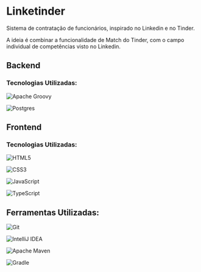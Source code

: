 #  Linketinder
Sistema de contratação de funcionários, inspirado no Linkedin e no Tinder.

A ideia é combinar a funcionalidade de Match do Tinder, com o campo individual de competências visto no Linkedin.

## Backend

### Tecnologias Utilizadas: 
![Apache Groovy](https://img.shields.io/badge/Groovy-4298B8.svg?style=for-the-badge&logo=Apache+Groovy&logoColor=white)

![Postgres](https://img.shields.io/badge/postgresql-%23316192.svg?style=for-the-badge&logo=postgresql&logoColor=white)

## Frontend

### Tecnologias Utilizadas: 
![HTML5](https://img.shields.io/badge/html5-%23E34F26.svg?style=for-the-badge&logo=html5&logoColor=white)

![CSS3](https://img.shields.io/badge/css3-%231572B6.svg?style=for-the-badge&logo=css3&logoColor=white)

![JavaScript](https://img.shields.io/badge/javascript-%23323330.svg?style=for-the-badge&logo=javascript&logoColor=%23F7DF1E)

![TypeScript](https://img.shields.io/badge/typescript-%23007ACC.svg?style=for-the-badge&logo=typescript&logoColor=white)


## Ferramentas Utilizadas:

![Git](https://img.shields.io/badge/git-%23F05033.svg?style=for-the-badge&logo=git&logoColor=white)

![IntelliJ IDEA](https://img.shields.io/badge/IntelliJIDEA-000000.svg?style=for-the-badge&logo=intellij-idea&logoColor=white)

![Apache Maven](https://img.shields.io/badge/Maven-C71A36?style=for-the-badge&logo=Apache%20Maven&logoColor=white)

![Gradle](https://img.shields.io/badge/Gradle-02303A.svg?style=for-the-badge&logo=Gradle&logoColor=white)
